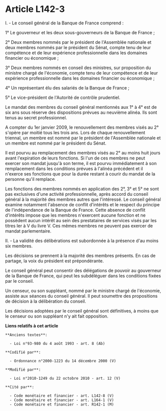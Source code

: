 # Article L142-3

I. - Le conseil général de la Banque de France comprend :

1° Le gouverneur et les deux sous-gouverneurs de la Banque de France ;

2° Deux membres nommés par le président de l'Assemblée nationale et deux membres nommés par le président du Sénat, compte
tenu de leur compétence et de leur expérience professionnelle dans les domaines financier ou économique ;

3° Deux membres nommés en conseil des ministres, sur proposition du ministre chargé de l'économie, compte tenu de leur
compétence et de leur expérience professionnelle dans les domaines financier ou économique ;

4° Un représentant élu des salariés de la Banque de France ;

5° Le vice-président de l'Autorité de contrôle prudentiel. 

Le mandat des membres du conseil général mentionnés aux 1° à 4° est de six ans sous réserve des dispositions prévues au
neuvième  alinéa. Ils sont tenus au secret professionnel.

A compter du 1er janvier 2009, le renouvellement des membres visés au 2° s'opère par moitié tous les trois ans. Lors de
chaque renouvellement triennal, un membre est nommé par le président de l'Assemblée nationale et un membre est nommé par le
président du Sénat.

Il est pourvu au remplacement des membres visés au 2° au moins huit jours avant l'expiration de leurs fonctions. Si l'un de
ces membres ne peut exercer son mandat jusqu'à son terme, il est pourvu immédiatement à son remplacement dans les conditions
prévues à l'alinéa précédent et il n'exerce ses fonctions que pour la durée restant à courir du mandat de la personne qu'il
remplace.

Les fonctions des membres nommés en application des 2°, 3° et 5° ne sont pas exclusives d'une activité professionnelle, après
accord du conseil général à la majorité des membres autres que l'intéressé. Le conseil général examine notamment l'absence de
conflit d'intérêts et le respect du principe de l'indépendance de la Banque de France. Cette absence de conflit d'intérêts
impose que les membres n'exercent aucune fonction et ne possèdent aucun intérêt au sein des prestataires de services visés
par les titres Ier à V du livre V. Ces mêmes membres ne peuvent pas exercer de mandat parlementaire.

II. - La validité des délibérations est subordonnée à la présence d'au moins six membres.

Les décisions se prennent à la majorité des membres présents. En cas de partage, la voix du président est prépondérante.

Le conseil général peut consentir des délégations de pouvoir au gouverneur de la Banque de France, qui peut les subdéléguer
dans les conditions fixées par le conseil.

Un censeur, ou son suppléant, nommé par le ministre chargé de l'économie, assiste aux séances du conseil général. Il peut
soumettre des propositions de décision à la délibération du conseil.

Les décisions adoptées par le conseil général sont définitives, à moins que le censeur ou son suppléant n'y ait fait
opposition.

**Liens relatifs à cet article**

	**Anciens textes**:

	  - Loi n°93-980 du 4 août 1993 - art. 8 (Ab)

	**Codifié par**:

	  - Ordonnance n°2000-1223 du 14 décembre 2000 (V)

	**Modifié par**:

	  - Loi n°2010-1249 du 22 octobre 2010 - art. 12 (V)

	**Cité par**:

	  - Code monétaire et financier - art. L142-8 (V)
	  - Code monétaire et financier - art. L164-1 (V)
	  - Code monétaire et financier - art. R142-1 (M)

